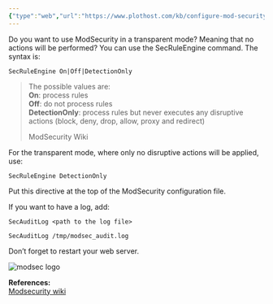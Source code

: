 ```yaml
---
{"type":"web","url":"https://www.plothost.com/kb/configure-mod-security-detection-only/","dg-publish":true,"permalink":"/sys-admin/security-plan/mod-security/configure-mod-security-for-detection-only/","dgPassFrontmatter":true}
---
```


Do you want to use ModSecurity in a transparent mode? Meaning that no actions will be performed? You can use the SecRuleEngine command. The syntax is:

```
SecRuleEngine On|Off|DetectionOnly
```

> The possible values are:  
> **On**: process rules  
> **Off**: do not process rules  
> **DetectionOnly**: process rules but never executes any disruptive actions (block, deny, drop, allow, proxy and redirect)
> 
> ModSecurity Wiki

For the transparent mode, where only no disruptive actions will be applied, use:

```
SecRuleEngine DetectionOnly
```

Put this directive at the top of the ModSecurity configuration file.

If you want to have a log, add:

```
SecAuditLog <path to the log file>
```

```
SecAuditLog /tmp/modsec_audit.log
```

Don’t forget to restart your web server.

![modsec logo](https://www.plothost.com/wp-content/uploads/2021/11/modsec-logo.webp)



**References:**  
[Modsecurity wiki](https://github.com/SpiderLabs/ModSecurity/wiki/Reference-Manual-(v2.x)#secruleengine)